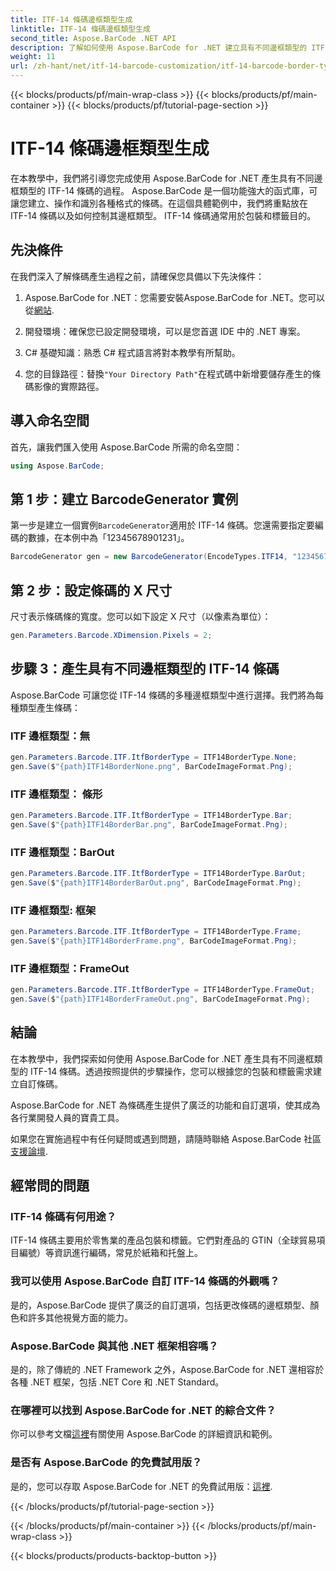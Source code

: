 ```yaml
---
title: ITF-14 條碼邊框類型生成
linktitle: ITF-14 條碼邊框類型生成
second_title: Aspose.BarCode .NET API
description: 了解如何使用 Aspose.BarCode for .NET 建立具有不同邊框類型的 ITF-14 條碼。輕鬆自訂您的包裝和標籤。
weight: 11
url: /zh-hant/net/itf-14-barcode-customization/itf-14-barcode-border-type-generation/
---
```


{{< blocks/products/pf/main-wrap-class >}}
{{< blocks/products/pf/main-container >}}
{{< blocks/products/pf/tutorial-page-section >}}

# ITF-14 條碼邊框類型生成


在本教學中，我們將引導您完成使用 Aspose.BarCode for .NET 產生具有不同邊框類型的 ITF-14 條碼的過程。 Aspose.BarCode 是一個功能強大的函式庫，可讓您建立、操作和識別各種格式的條碼。在這個具體範例中，我們將重點放在 ITF-14 條碼以及如何控制其邊框類型。 ITF-14 條碼通常用於包裝和標籤目的。

## 先決條件

在我們深入了解條碼產生過程之前，請確保您具備以下先決條件：

1.  Aspose.BarCode for .NET：您需要安裝Aspose.BarCode for .NET。您可以從[網站](https://releases.aspose.com/barcode/net/).

2. 開發環境：確保您已設定開發環境，可以是您首選 IDE 中的 .NET 專案。

3. C# 基礎知識：熟悉 C# 程式語言將對本教學有所幫助。

4. 您的目錄路徑：替換`"Your Directory Path"`在程式碼中新增要儲存產生的條碼影像的實際路徑。

## 導入命名空間

首先，讓我們匯入使用 Aspose.BarCode 所需的命名空間：

```csharp
using Aspose.BarCode;
```

## 第 1 步：建立 BarcodeGenerator 實例

第一步是建立一個實例`BarcodeGenerator`適用於 ITF-14 條碼。您還需要指定要編碼的數據，在本例中為「12345678901231」。

```csharp
BarcodeGenerator gen = new BarcodeGenerator(EncodeTypes.ITF14, "12345678901231");
```

## 第 2 步：設定條碼的 X 尺寸

尺寸表示條碼條的寬度。您可以如下設定 X 尺寸（以像素為單位）：

```csharp
gen.Parameters.Barcode.XDimension.Pixels = 2;
```

## 步驟 3：產生具有不同邊框類型的 ITF-14 條碼

Aspose.BarCode 可讓您從 ITF-14 條碼的多種邊框類型中進行選擇。我們將為每種類型產生條碼：

### ITF 邊框類型：無

```csharp
gen.Parameters.Barcode.ITF.ItfBorderType = ITF14BorderType.None;
gen.Save($"{path}ITF14BorderNone.png", BarCodeImageFormat.Png);
```

### ITF 邊框類型： 條形

```csharp
gen.Parameters.Barcode.ITF.ItfBorderType = ITF14BorderType.Bar;
gen.Save($"{path}ITF14BorderBar.png", BarCodeImageFormat.Png);
```

### ITF 邊框類型：BarOut

```csharp
gen.Parameters.Barcode.ITF.ItfBorderType = ITF14BorderType.BarOut;
gen.Save($"{path}ITF14BorderBarOut.png", BarCodeImageFormat.Png);
```

### ITF 邊框類型: 框架

```csharp
gen.Parameters.Barcode.ITF.ItfBorderType = ITF14BorderType.Frame;
gen.Save($"{path}ITF14BorderFrame.png", BarCodeImageFormat.Png);
```

### ITF 邊框類型：FrameOut

```csharp
gen.Parameters.Barcode.ITF.ItfBorderType = ITF14BorderType.FrameOut;
gen.Save($"{path}ITF14BorderFrameOut.png", BarCodeImageFormat.Png);
```

## 結論

在本教學中，我們探索如何使用 Aspose.BarCode for .NET 產生具有不同邊框類型的 ITF-14 條碼。透過按照提供的步驟操作，您可以根據您的包裝和標籤需求建立自訂條碼。

Aspose.BarCode for .NET 為條碼產生提供了廣泛的功能和自訂選項，使其成為各行業開發人員的寶貴工具。

如果您在實施過程中有任何疑問或遇到問題，請隨時聯絡 Aspose.BarCode 社區[支援論壇](https://forum.aspose.com/c/barcode/13).

## 經常問的問題

### ITF-14 條碼有何用途？
ITF-14 條碼主要用於零售業的產品包裝和標籤。它們對產品的 GTIN（全球貿易項目編號）等資訊進行編碼，常見於紙箱和托盤上。

### 我可以使用 Aspose.BarCode 自訂 ITF-14 條碼的外觀嗎？
是的，Aspose.BarCode 提供了廣泛的自訂選項，包括更改條碼的邊框類型、顏色和許多其他視覺方面的能力。

### Aspose.BarCode 與其他 .NET 框架相容嗎？
是的，除了傳統的 .NET Framework 之外，Aspose.BarCode for .NET 還相容於各種 .NET 框架，包括 .NET Core 和 .NET Standard。

### 在哪裡可以找到 Aspose.BarCode for .NET 的綜合文件？
你可以參考文檔[這裡](https://reference.aspose.com/barcode/net/)有關使用 Aspose.BarCode 的詳細資訊和範例。

### 是否有 Aspose.BarCode 的免費試用版？
是的，您可以存取 Aspose.BarCode for .NET 的免費試用版：[這裡](https://releases.aspose.com/).

{{< /blocks/products/pf/tutorial-page-section >}}

{{< /blocks/products/pf/main-container >}}
{{< /blocks/products/pf/main-wrap-class >}}

{{< blocks/products/products-backtop-button >}}

